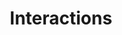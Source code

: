 ---
title: Interactions
slug: interactions
thumbnail: interactions-thumb.png
feature:
- source: interactions.png
  caption: ""
- source: interactions2.png
  caption: ""
- source: interactions3.png
  caption: ""
---